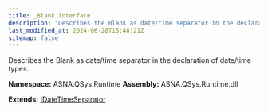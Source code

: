```yaml
---
title: _Blank interface
description: "Describes the Blank as date/time separator in the declaration of date/time types. "
last_modified_at: 2024-06-28T15:48:21Z
sitemap: false
---
```


Describes the Blank as date/time separator in the declaration of date/time types.

**Namespace:** ASNA.QSys.Runtime
**Assembly:** ASNA.QSys.Runtime.dll

**Extends:** [IDateTimeSeparator](/reference/runtime/qsys-runtime/i-date-time-separator.html)
<br>
<br>
